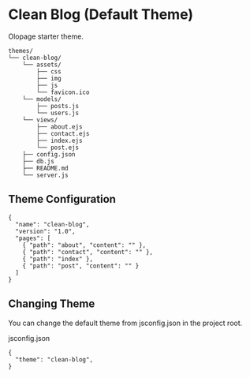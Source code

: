
# Clean Blog (Default Theme)

Olopage starter theme.

```
themes/
└── clean-blog/
    └── assets/
        ├── css
        ├── img
        ├── js
        └── favicon.ico
    └── models/
        ├── posts.js
        └── users.js
    └── views/
        ├── about.ejs
        ├── contact.ejs
        ├── index.ejs
        └── post.ejs
    ├── config.json
    ├── db.js
    ├── README.md
    └── server.js
```

## Theme Configuration

```
{
  "name": "clean-blog",
  "version": "1.0",
  "pages": [
    { "path": "about", "content": "" },
    { "path": "contact", "content": "" },
    { "path": "index" },
    { "path": "post", "content": "" }
  ]
}
```

## Changing Theme

You can change the default theme from jsconfig.json in the project root.

jsconfig.json

```
{
  "theme": "clean-blog",
}
```
